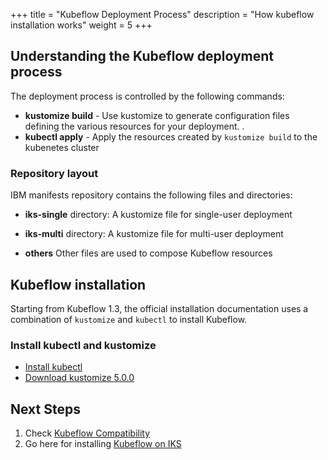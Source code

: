 +++
title = "Kubeflow Deployment Process"
description = "How kubeflow installation works"
weight = 5
+++

## Understanding the Kubeflow deployment process

The deployment process is controlled by the following commands:

* **kustomize build** - Use kustomize to generate configuration files defining
  the various resources for your deployment. .
* **kubectl apply** - Apply the resources created by `kustomize build` to the
  kubenetes cluster

### Repository layout

IBM manifests repository contains the following files and directories:

* **iks-single** directory: A kustomize file for single-user deployment
* **iks-multi** directory: A kustomize file for multi-user deployment

* **others** Other files are used to compose Kubeflow resources

## Kubeflow installation

Starting from Kubeflow 1.3, the official installation documentation uses a combination of `kustomize` and `kubectl` to install Kubeflow.

### Install kubectl and kustomize

* [Install kubectl](https://kubernetes.io/docs/tasks/tools/#kubectl) 
* [Download kustomize 5.0.0](https://github.com/kubernetes-sigs/kustomize/releases/tag/kustomize%2Fv5.0.0)

 ## Next Steps

 1. Check [Kubeflow Compatibility](../compatibility/)
 2. Go here for installing [Kubeflow on IKS](../install/)
